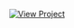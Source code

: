 <p align="center">
  <a href="https://form-data-base.onrender.com/" target="_blank">
    <img src="https://img.shields.io/badge/View%20Project-Click%20Here-blue?style=for-the-badge" alt="View Project">
  </a>
</p>
